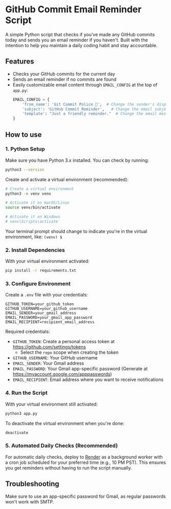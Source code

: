 # GitHub Commit Email Reminder Script

A simple Python script that checks if you've made any GitHub commits today and sends you an email reminder if you haven't. Built with the intention to help you maintain a daily coding habit and stay accountable.

## Features
- Checks your GitHub commits for the current day
- Sends an email reminder if no commits are found
- Easily customizable email content through `EMAIL_CONFIG` at the top of `app.py`:
  ```python
  EMAIL_CONFIG = {
      'from_name': 'Git Commit Police 👮',  # Change the sender's display name
      'subject': 'GitHub Commit Reminder',   # Change the email subject
      'template': "Just a friendly reminder."  # Change the email message
  }
  ```

## How to use

### 1. Python Setup
Make sure you have Python 3.x installed. You can check by running:
```bash
python3 --version
```

Create and activate a virtual environment (recommended):
```bash
# Create a virtual environment
python3 -m venv venv

# Activate it on macOS/Linux
source venv/bin/activate

# Activate it on Windows
# venv\Scripts\activate
```

Your terminal prompt should change to indicate you're in the virtual environment, like: `(venv) $`

### 2. Install Dependencies
With your virtual environment activated:
```bash
pip install -r requirements.txt
```

### 3. Configure Environment
Create a `.env` file with your credentials:
```
GITHUB_TOKEN=your_github_token
GITHUB_USERNAME=your_github_username
EMAIL_SENDER=your_gmail_address
EMAIL_PASSWORD=your_gmail_app_password
EMAIL_RECIPIENT=recipient_email_address
```

Required credentials:
- `GITHUB_TOKEN`: Create a personal access token at https://github.com/settings/tokens
  - Select the `repo` scope when creating the token
- `GITHUB_USERNAME`: Your GitHub username
- `EMAIL_SENDER`: Your Gmail address
- `EMAIL_PASSWORD`: Your Gmail app-specific password (Generate at https://myaccount.google.com/apppasswords)
- `EMAIL_RECIPIENT`: Email address where you want to receive notifications

### 4. Run the Script
With your virtual environment still activated:
```bash
python3 app.py
```

To deactivate the virtual environment when you're done:
```bash
deactivate
```

### 5. Automated Daily Checks (Recommended)
For automatic daily checks, deploy to [Render](https://render.com) as a background worker with a cron job scheduled for your preferred time (e.g., 10 PM PST). This ensures you get reminders without having to run the script manually.

## Troubleshooting
Make sure to use an app-specific password for Gmail, as regular passwords won't work with SMTP.
